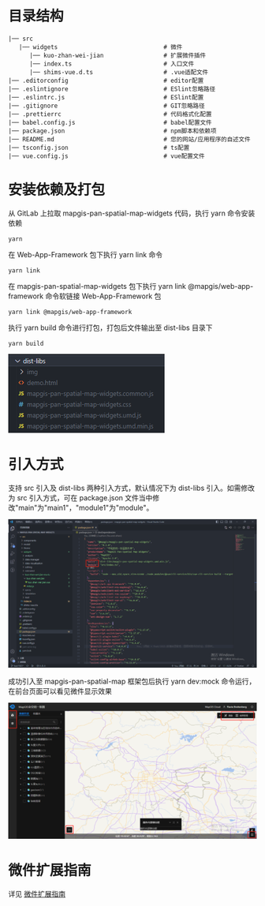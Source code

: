 # 目录结构

```plain
|── src
   |── widgets                              # 微件
      |── kuo-zhan-wei-jian                 # 扩展微件插件
      |── index.ts                          # 入口文件
      |── shims-vue.d.ts                    # .vue适配文件
|── .editorconfig                           # editor配置
|── .eslintignore                           # ESlint忽略路径
|── .eslintrc.js                            # ESlint配置
|── .gitignore                              # GIT忽略路径
|── .prettierrc                             # 代码格式化配置
|── babel.config.js                         # babel配置文件
|── package.json                            # npm脚本和依赖项
|── README.md                               # 您的网站/应用程序的自述文件
|── tsconfig.json                           # ts配置
|── vue.config.js                           # vue配置文件
```

# 安装依赖及打包

从 GitLab 上拉取 mapgis-pan-spatial-map-widgets 代码，执行 yarn 命令安装依赖

```
yarn
```

在 Web-App-Framework 包下执行 yarn link 命令

```
yarn link
```

在 mapgis-pan-spatial-map-widgets 包下执行 yarn link @mapgis/web-app-framework 命令软链接 Web-App-Framework 包

```
yarn link @mapgis/web-app-framework
```

执行 yarn build 命令进行打包，打包后文件输出至 dist-libs 目录下

```
yarn build
```

![](./images/%E6%89%93%E5%8C%85%E6%96%87%E4%BB%B6%E7%A4%BA%E4%BE%8B.png)

# 引入方式

支持 src 引入及 dist-libs 两种引入方式，默认情况下为 dist-libs 引入。如需修改为 src 引入方式，可在 package.json 文件当中修改"main"为"main1"，"module1"为"module"。

![](./images/%E4%BF%AE%E6%94%B9%E5%BC%95%E7%94%A8%E8%B7%AF%E5%BE%84.png)

成功引入至 mapgis-pan-spatial-map 框架包后执行 yarn dev:mock 命令运行，在前台页面可以看见微件显示效果

![](./images/%E6%95%88%E6%9E%9C%E5%B1%95%E7%A4%BA.png)

# 微件扩展指南

详见 [微件扩展指南](./docs/微件扩展指南.md)
